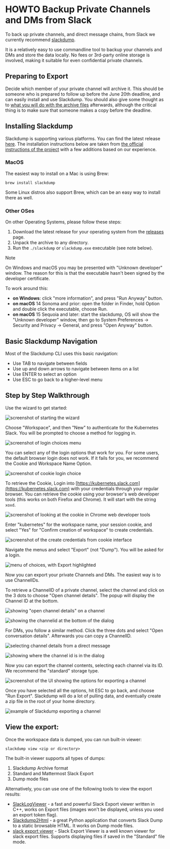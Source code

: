 # HOWTO Backup Private Channels and DMs from Slack

To back up private channels, and direct message chains, from Slack we currently recommend [slackdump](https://github.com/rusq/slackdump).

It is a relatively easy to use commandline tool to backup your channels and DMs and store the data locally. No fees or 3rd-party online storage is involved, making it suitable for even confidential private channels.

## Preparing to Export

Decide which member of your private channel will archive it. This should be someone who is prepared to follow up before the June 20th deadline, and can easily install and use Slackdump. You should also give some thought as to [what you will do with the archive files](#what-should-i-do-with-the-backup-files) afterwards, although the critical thing is to make sure that someone makes a copy before the deadline.

## Installing Slackdump

Slackdump is supporting various platforms. You can find the latest release [here](https://github.com/rusq/slackdump/releases/tag/v3.1.4). The installation instructions below are taken from [the official instructions of the project](https://github.com/rusq/slackdump/?tab=readme-ov-file#installation-and-quickstart) with a few additions based on our experience.

### MacOS

The easiest way to install on a Mac is using Brew:

```
brew install slackdump
```

Some Linux distros also support Brew, which can be an easy way to install there as well.

### Other OSes

On other Operating Systems, please follow these steps:

1. Download the latest release for your operating system from the [releases] page.
1. Unpack the archive to any directory.
1. Run the `./slackdump` or `slackdump.exe` executable (see note below).

[releases]: https://github.com/rusq/slackdump/releases/

> [!NOTE]
> On Windows and macOS you may be presented with "Unknown developer" window.
> The reason for this is that the executable hasn't been signed by
> the developer certificate.

To work around this:

- **on Windows**: click "more information", and press "Run
  Anyway" button.
- **on macOS** 14 Sonoma and prior:  open the folder in Finder, hold Option
  and double click the executable, choose Run.
- **on macOS** 15 Sequoia and later:  start the slackdump, OS will show the
  "Unknown developer" window, then go to System Preferences -> Security and
  Privacy -> General, and press "Open Anyway" button.

## Basic Slackdump Navigation

Most of the Slackdump CLI uses this basic navigation:

* Use TAB to navigate between fields
* Use up and down arrows to navigate between items on a list
* Use ENTER to select an option
* Use ESC to go back to a higher-level menu

## Step by Step Walkthrough

Use the wizard to get started:

![screenshot of starting the wizard](media/slack-backup/runwizard.jpeg)

Choose "Workspace", and then "New" to authenticate for the Kubernetes Slack. You will be prompted to choose a method for logging in.

![screenshot of login choices menu](media/slack-backup/login.jpeg)

You can select any of the login options that work for you. For some users, the default browser login does not work. If it fails for you, we recommend the Cookie and Workspace Name Option.

![screenshot of cookie login choice](media/slack-backup/cookielogin.jpeg)

To retrieve the Cookie, Login into [https://kubernetes.slack.com](https://kubernetes.slack.com) with your credentials through your regular browser. You can retrieve the cookie using your browser's web developer tools (this works on both Firefox and Chrome). It will start with the string `xoxd`.

![screenshot of looking at the cookie in Chrome web developer tools](media/slack-backup/getcookie.jpeg)

Enter "kubernetes" for the workspace name, your session cookie, and select "Yes" for "Confirm creation of workspace" to create credentials.

![screenshot of the create credentials from cookie interface](media/slack-backup/createcredential.jpeg)

Navigate the menus and select "Export" (not "Dump"). You will be asked for a login.

![menu of choices, with Export highlighted](media/slack-backup/export.png)

Now you can export your private Channels and DMs. The easiest way is to use ChannelIDs.

To retrieve a ChannelID of a private channel, select the channel and click on the 3 dots to choose "Open channel details". The popup will display the Channel ID at the bottom.

![showing "open channel details" on a channel](media/slack-backup/channelid.jpg)

![showing the channelid at the bottom of the dialog](media/slack-backup/channelid2.jpg)

For DMs, you follow a similar method. Click the three dots and select "Open conversation details". Afterwards you can copy a ChannelID.

![selecting channel details from a direct message](media/slack-backup/channelid3.jpeg)

![showing where the channel id is in the dialog](media/slack-backup/channelid4.jpeg)

Now you can export the channel contents, selecting each channel via its ID. We recommend the "standard" storage type.

![screenshot of the UI showing the options for exporting a channel](media/slack-backup/exportdata1.jpeg)

Once you have selected all the options, hit ESC to go back, and choose "Run Export". Slackdump will do a lot of pulling data, and eventually create a zip file in the root of your home directory.

![example of Slackdump exporting a channel](media/slack-backup/exportdata2.jpeg)

## View the export:

Once the workspace data is dumped, you can run built-in viewer:

```shell
slackdump view <zip or directory>
```

The built-in viewer supports all types of dumps:

1. Slackdump Archive format
1. Standard and Mattermost Slack Export
1. Dump mode files

Alternatively, you can use one of the following tools to view the
export results:

- [SlackLogViewer] - a fast and powerful Slack Export viewer written in C++, works on Export files (images won't be displayed, unless you used an export token flag).
- [Slackdump2Html] - a great Python application that converts Slack Dump to a
  static browsable HTML. It works on Dump mode files.
- [slack export viewer][slack-export-viewer] - Slack Export Viewer is a well known viewer for
  slack export files. Supports displaying files if saved in the "Standard" file mode.

[SlackLogViewer]: https://github.com/thayakawa-gh/SlackLogViewer/releases
[Slackdump2Html]: https://github.com/kununu/slackdump2html
[slack-export-viewer]: https://github.com/hfaran/slack-export-viewer